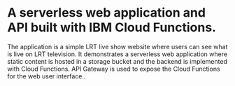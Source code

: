 # A serverless web application and API built with IBM Cloud Functions.

The application is a simple LRT live show website where users can see what is live on LRT television. It demonstrates a serverless web application where static content is hosted in a storage bucket and the backend is implemented with Cloud Functions. API Gateway is used to expose the Cloud Functions for the web user interface..
